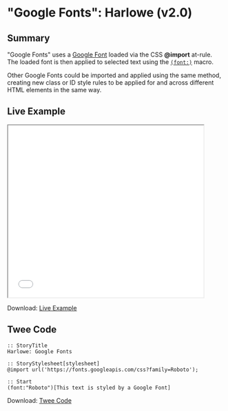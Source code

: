 # "Google Fonts": Harlowe (v2.0)

## Summary

"Google Fonts" uses a [Google Font](https://fonts.google.com/) loaded via the CSS **@import** at-rule. The loaded font is then applied to selected text using the [`(font:)`](https://twine2.neocities.org/#macro_font) macro.

Other Google Fonts could be imported and applied using the same method, creating new class or ID style rules to be applied for and across different HTML elements in the same way.

## Live Example

<section>
<iframe src="harlowe_googlefonts_example.html" height=400 width=90%></iframe>

Download: <a href="harlowe_googlefonts_example.html" target="_blank">Live Example</a>
</section>

## Twee Code

```
:: StoryTitle
Harlowe: Google Fonts

:: StoryStylesheet[stylesheet]
@import url('https://fonts.googleapis.com/css?family=Roboto');

:: Start
(font:"Roboto")[This text is styled by a Google Font]

```
Download: <a href="harlowe_googlefonts_twee.txt" target="_blank">Twee Code</a>
